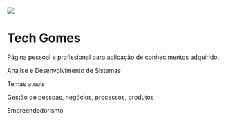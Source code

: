 <img src="https://i.postimg.cc/vHFB1JPf/Tech-Gomes-menor.png">

# Tech Gomes

<p>Página pessoal e profissional para aplicação de conhecimentos adquirido.</p>
<p>Análise e Desenvolvimento de Sistemas</p>
<p>Temas atuais</p>
<p>Gestão de pessoas, negócios, processos, produtos</p>
<p>Empreendedorismo</p>
